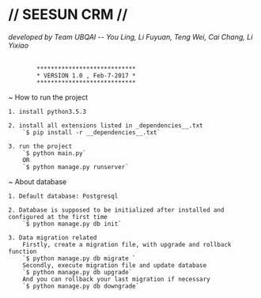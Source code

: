 #				// SEESUN CRM //

###### developed by Team UBQAI -- You Ling, Li Fuyuan, Teng Wei, Cai Chang, Li Yixiao

			****************************
			* VERSION 1.0 , Feb-7-2017 *
			****************************
			
~ How to run the project

	1. install python3.5.3

	2. install all extensions listed in _dependencies__.txt
		`$ pip install -r __dependencies__.txt`

	3. run the project
		`$ python main.py`
		OR
		`$ python manage.py runserver`

~ About database

	1. Default database: Postgresql

	2. Database is supposed to be initialized after installed and configured at the first time
		`$ python manage.py db init`

	3. Data migration related
		Firstly, create a migration file, with upgrade and rollback function
		`$ python manage.py db migrate `
		Secondly, execute migration file and update database
		`$ python manage.py db upgrade`
		And you can rollback your last migration if necessary
		`$ python manage.py db downgrade`
